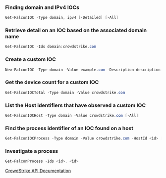 ### Finding domain and IPv4 IOCs

```powershell
Get-FalconIOC -Type domain, ipv4 [-Detailed] [-All]
```

### Retrieve detail on an IOC based on the associated domain name
```powershell
Get-FalconIOC -Ids domain:crowdstrike.com
```

### Create a custom IOC
```powershell
New-FalconIOC -Type domain -Value example.com -Description description -ShareLevel red -Source source -Policy detect -ExpirationDays 30
```

### Get the device count for a custom IOC
```powershell
Get-FalconIOCTotal -Type domain -Value crowdstrike.com
```

### List the Host identifiers that have observed a custom IOC
```powershell
Get-FalconIOCHost -Type domain -Value crowdstrike.com [-All]
```

### Find the process identifier of an IOC found on a host
```powershell
Get-FalconIOCProcess -Type domain -Value crowdstrike.com -HostId <id> [-Detailed] [-All]
```

### Investigate a process
```powershell
Get-FalconProcess -Ids <id>, <id>
```

[CrowdStrike API Documentation](https://falcon.crowdstrike.com/support/documentation/88/custom-ioc-apis)